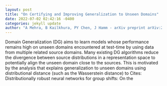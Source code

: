 ```yaml
--- 
layout: post 
title: "On Certifying and Improving Generalization to Unseen Domains" 
date: 2022-07-02 02:42:16 -0400 
categories: jekyll update 
author: "A Mehra, B Kailkhura, PY Chen, J Hamm - arXiv preprint arXiv:2206.12364, 2022" 
--- 
```

Domain Generalization (DG) aims to learn models whose performance remains high on unseen domains encountered at test-time by using data from multiple related source domains. Many existing DG algorithms reduce the divergence between source distributions in a representation space to potentially align the unseen domain close to the sources. This is motivated by the analysis that explains generalization to unseen domains using distributional distance (such as the Wasserstein distance) to Cites: Distributionally robust neural networks for group shifts: On the